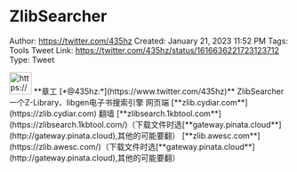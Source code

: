# ZlibSearcher

Author: https://twitter.com/435hz
Created: January 21, 2023 11:52 PM
Tags: Tools
Tweet Link: https://twitter.com/435hz/status/1616636221723123712
Type: Tweet

<aside>
<img src="https://pbs.twimg.com/profile_images/1591818969236717569/q95i8uvS_400x400.jpg" alt="https://pbs.twimg.com/profile_images/1591818969236717569/q95i8uvS_400x400.jpg" width="40px" /> **章工 [*@435hz:*](https://www.twitter.com/435hz)**
ZlibSearcher
一个Z-Library、libgen电子书搜索引擎
网页端
[**zlib.cydiar.com**](https://zlib.cydiar.com) 翻墙
[**zlibsearch.1kbtool.com**](https://zlibsearch.1kbtool.com/)（下载文件时选[**gateway.pinata.cloud**](http://gateway.pinata.cloud),其他的可能要翻）
[**zlib.awesc.com**](https://zlib.awesc.com/)（下载文件时选[**gateway.pinata.cloud**](http://gateway.pinata.cloud),其他的可能要翻）

</aside>